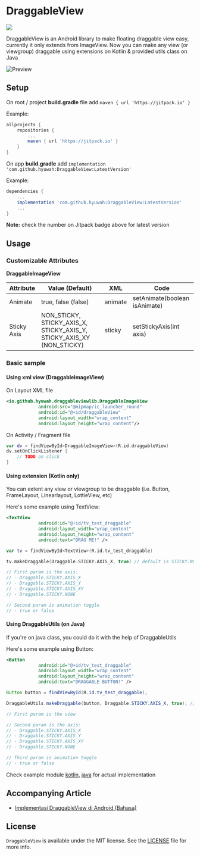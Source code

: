 # DraggableView
[![](https://jitpack.io/v/hyuwah/DraggableView.svg)](https://jitpack.io/#hyuwah/DraggableView)

DraggableView is an Android library to make floating draggable view easy, currently it only extends from ImageView.
Now you can make any view (or viewgroup) draggable using extensions on Kotlin & provided utils class on Java

![Preview](https://miro.medium.com/max/314/1*dMzIJlT12hmSTkVkzNnxEQ.gif)

## Setup

On root / project **build.gradle** file add `maven { url 'https://jitpack.io' }`

Example:
```gradle
allprojects {
    repositories {
        ...
        maven { url 'https://jitpack.io' }
    }
}
```

On app **build.gradle** add `implementation 'com.github.hyuwah:DraggableView:LatestVersion'`

Example:
```gradle
dependencies {
    ...
    implementation 'com.github.hyuwah:DraggableView:LatestVersion'
    ...
}
```

**Note:** check the number on Jitpack badge above for latest version

## Usage

### Customizable Attributes

**DraggableImageView**

Attribute | Value (Default) | XML | Code
---|---|---|---
Animate | true, false (false) | animate | setAnimate(boolean isAnimate)
Sticky Axis | NON_STICKY, STICKY_AXIS_X, STICKY_AXIS_Y, STICKY_AXIS_XY (NON_STICKY) | sticky | setStickyAxis(int axis)


### Basic sample

#### Using xml view (DraggableImageView)

On Layout XML file
```xml
<io.github.hyuwah.draggableviewlib.DraggableImageView
            android:src="@mipmap/ic_launcher_round"
            android:id="@+id/draggableView"
            android:layout_width="wrap_content"
            android:layout_height="wrap_content"/>
```

On Activity / Fragment file
```kotlin
var dv = findViewById<DraggableImageView>(R.id.draggableView)
dv.setOnClickListener {
    // TODO on click
}
```

#### Using extension (Kotlin only)

You can extent any view or viewgroup to be draggable (i.e. Button, FrameLayout, Linearlayout, LottieView, etc)

Here's some example using TextView:

```xml
<TextView
            android:id="@+id/tv_test_draggable"
            android:layout_width="wrap_content"
            android:layout_height="wrap_content"
            android:text="DRAG ME!" />
```

```kotlin
var tv = findViewById<TextView>(R.id.tv_test_draggable)

tv.makeDraggable(Draggable.STICKY.AXIS_X, true) // default is STICKY.NONE & animated true

// First param is the axis:
// - Draggable.STICKY.AXIS_X
// - Draggable.STICKY.AXIS_Y
// - Draggable.STICKY.AXIS_XY
// - Draggable.STICKY.NONE

// Second param is animation toggle
// - true or false
```

#### Using DraggableUtils (on Java)

If you're on java class, you could do it with the help of DraggableUtils

Here's some example using Button:

```xml
<Button
            android:id="@+id/tv_test_draggable"
            android:layout_width="wrap_content"
            android:layout_height="wrap_content"
            android:text="DRAGGABLE BUTTON!" />
```

```java
Button button = findViewById(R.id.tv_test_draggable);

DraggableUtils.makeDraggable(button, Draggable.STICKY.AXIS_X, true); // default is STICKY.NONE & animated true

// First param is the view

// Second param is the axis:
// - Draggable.STICKY.AXIS_X
// - Draggable.STICKY.AXIS_Y
// - Draggable.STICKY.AXIS_XY
// - Draggable.STICKY.NONE

// Third param is animation toggle
// - true or false
```


Check example module [kotlin](https://github.com/hyuwah/DraggableView/blob/master/example/src/main/java/io/github/hyuwah/draggableview/MainActivity.kt), [java](https://github.com/hyuwah/DraggableView/blob/master/example/src/main/java/io/github/hyuwah/draggableview/JavaMainActivity.java) for actual implementation

## Accompanying Article

* [Implementasi DraggableView di Android (Bahasa)](https://medium.com/@hyuwah/implementasi-draggable-view-di-android-eb84e50fbba9)

## License
`DraggableView` is available under the MIT license. See the [LICENSE](https://github.com/hyuwah/DraggableView/blob/master/LICENSE) file for more info.